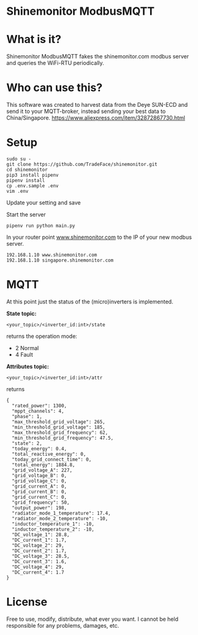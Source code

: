 Shinemonitor ModbusMQTT
=====================

# What is it?
Shinemonitor ModbusMQTT fakes the shinemonitor.com modbus server and queries the WiFi-RTU periodically.

# Who can use this? 
This software was created to harvest data from the Deye SUN-ECD and send it to your MQTT-broker, instead sending your best data to China/Singapore. https://www.aliexpress.com/item/32872867730.html 

# Setup

```
sudo su -
git clone https://github.com/TradeFace/shinemonitor.git
cd shinemonitor
pip3 install pipenv
pipenv install
cp .env.sample .env
vim .env 
```
Update your setting and save

Start the server
```
pipenv run python main.py
```

In your router point www.shinemonitor.com to the IP of your new modbus server.
```
192.168.1.10 www.shinemonitor.com
192.168.1.10 singapore.shinemonitor.com
```

# MQTT
At this point just the status of the (micro)inverters is implemented. 

__State topic:__
```
<your_topic>/<inverter_id:int>/state
```
returns the operation mode: 
- 2 Normal 
- 4 Fault

__Attributes topic:__
```
<your_topic>/<inverter_id:int>/attr
```
returns
```
{
  "rated_power": 1300,
  "mppt_channels": 4,
  "phase": 1,
  "max_threshold_grid_voltage": 265,
  "min_threshold_grid_voltage": 185,
  "max_threshold_grid_frequency": 62,
  "min_threshold_grid_frequency": 47.5,
  "state": 2,
  "today_energy": 0.4,
  "total_reactive_energy": 0,
  "today_grid_connect_time": 0,
  "total_energy": 1884.8,
  "grid_voltage_A": 227,
  "grid_voltage_B": 0,
  "grid_voltage_C": 0,
  "grid_current_A": 0,
  "grid_current_B": 0,
  "grid_current_C": 0,
  "grid_frequency": 50,
  "output_power": 198,
  "radiator_mode_1_temperature": 17.4,
  "radiator_mode_2_temperature": -10,
  "inductor_temperature_1": -10,
  "inductor_temperature_2": -10,
  "DC_voltage_1": 28.8,
  "DC_current_1": 1.7,
  "DC_voltage_2": 29,
  "DC_current_2": 1.7,
  "DC_voltage_3": 28.5,
  "DC_current_3": 1.6,
  "DC_voltage_4": 29,
  "DC_current_4": 1.7
}
```

# License 
Free to use, modify, distribute, what ever you want. I cannot be held responsible for any problems, damages, etc. 

